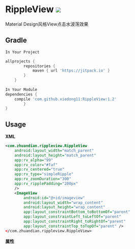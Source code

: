 # RippleView [![](https://jitpack.io/v/xiedong11/RippleView.svg)](https://jitpack.io/#xiedong11/RippleView)

Material Design风格View点击水波荡效果



## Gradle

``` groovy
In Your Project

allprojects {
		repositories {
			maven { url 'https://jitpack.io' }
		}
	}
	
In Your Module
dependencies {
    compile 'com.github.xiedong11:RippleView:1.2'
    	}
}
```
    
## Usage
    
**XML**

``` xml
<com.zhuandian.rippleview.RippleView
    android:layout_width="match_parent"
    android:layout_height="match_parent"
    app:rv_alpha="99"
    app:rv_color="#faf"
    app:rv_centered="true"
    app:rv_type="simpleRipple"
    app:rv_zoomDuration="300"
    app:rv_ripplePadding="200px"
    />
    <ImageView
        android:id="@+id/imageview"
        android:layout_width="wrap_content"
        android:layout_height="wrap_content"
        app:layout_constraintBottom_toBottomOf="parent"
        app:layout_constraintLeft_toLeftOf="parent"
        app:layout_constraintRight_toRightOf="parent"
        app:layout_constraintTop_toTopOf="parent" />
</com.zhuandian.rippleview.RippleView>
``` 

**属性**

 
